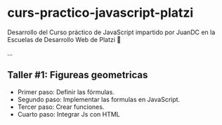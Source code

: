 # curs-practico-javascript-platzi
Desarrollo del Curso práctico de JavaScript impartido por JuanDC en la Escuelas de Desarrollo Web de Platzi 💚

...

## Taller #1: Figureas geometricas

- Primer paso: Definir las fórmulas.
- Segundo paso: Implementar las formulas en JavaScript.
- Tercer paso: Crear funciones.
- Cuarto paso: Integrar Js con HTML
